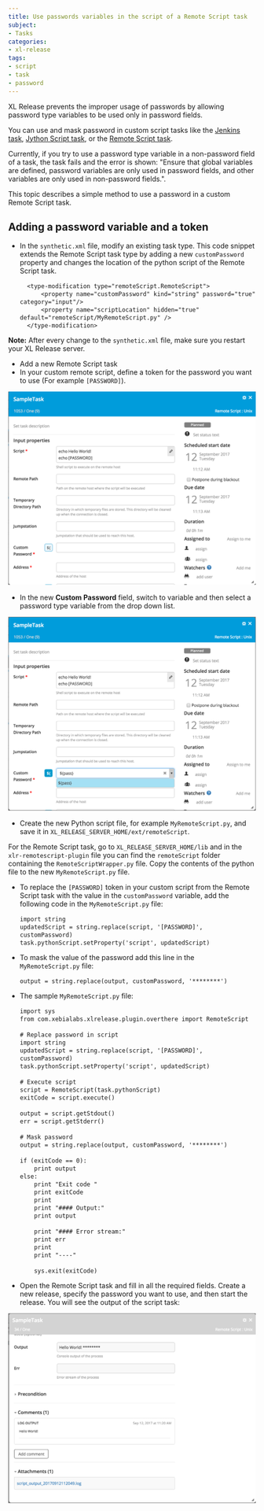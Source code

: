 ```yaml
---
title: Use passwords variables in the script of a Remote Script task
subject:
- Tasks
categories:
- xl-release
tags:
- script
- task
- password
---
```


XL Release prevents the improper usage of passwords by allowing password type variables to be used only in password fields.

You can use and mask password in custom script tasks like the [Jenkins task](/xl-release/how-to/create-a-jenkins-task.html), [Jython Script task](/xl-release/how-to/create-a-jython-script-task.html), or the [Remote Script task](/xl-release/how-to/remote-script-plugin.html).

Currently, if you try to use a password type variable in a non-password field of a task, the task fails and the error is shown: "Ensure that global variables are defined, password variables are only used in password fields, and other variables are only used in non-password fields.".

This topic describes a simple method to use a password in a custom Remote Script task.

## Adding a password variable and a token

* In the `synthetic.xml` file, modify an existing task type. This code snippet extends the Remote Script task type by adding a new `customPassword` property and changes the location of the python script of the Remote Script task.

        <type-modification type="remoteScript.RemoteScript">
            <property name="customPassword" kind="string" password="true" category="input"/>
            <property name="scriptLocation" hidden="true" default="remoteScript/MyRemoteScript.py" />
        </type-modification>

**Note:** After every change to the `synthetic.xml` file, make sure you restart your XL Release server.

* Add a new Remote Script task
* In your custom remote script, define a token for the password you want to use (For example `[PASSWORD]`).

![image](../images/add-token.png)

* In the new **Custom Password** field, switch to variable and then select a password type variable from the drop down list.

![image](../images/set-custom-password.png)

* Create the new Python script file, for example `MyRemoteScript.py`, and save it in `XL_RELEASE_SERVER_HOME/ext/remoteScript`.

For the Remote Script task, go to `XL_RELEASE_SERVER_HOME/lib` and in the `xlr-remotescript-plugin` file you can find the `remoteScript` folder containing the `RemoteScriptWrapper.py` file. Copy the contents of the python file to the new `MyRemoteScript.py` file.

* To replace the `[PASSWORD]` token in your custom script from the Remote Script task with the value in the `customPassword` variable, add the following code in the `MyRemoteScript.py` file:

      import string
      updatedScript = string.replace(script, '[PASSWORD]', customPassword)
      task.pythonScript.setProperty('script', updatedScript)  

* To mask the value of the password add this line in the `MyRemoteScript.py` file:

      output = string.replace(output, customPassword, '********')

* The sample `MyRemoteScript.py` file:

      import sys
      from com.xebialabs.xlrelease.plugin.overthere import RemoteScript

      # Replace password in script
      import string
      updatedScript = string.replace(script, '[PASSWORD]', customPassword)
      task.pythonScript.setProperty('script', updatedScript)

      # Execute script
      script = RemoteScript(task.pythonScript)
      exitCode = script.execute()

      output = script.getStdout()
      err = script.getStderr()

      # Mask password
      output = string.replace(output, customPassword, '********')

      if (exitCode == 0):
          print output
      else:
          print "Exit code "
          print exitCode
          print
          print "#### Output:"
          print output

          print "#### Error stream:"
          print err
          print
          print "----"

          sys.exit(exitCode)        

* Open the Remote Script task and fill in all the required fields. Create a new release, specify the password you want to use, and then start the release. You will see the output of the script task:    

![image](../images/script-task-output.png)
